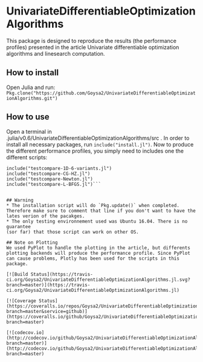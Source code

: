 # UnivariateDifferentiableOptimizationAlgorithms

This package is designed to reproduce the results (the performance profiles)
presented in the article Univariate differentiable optimization algorithms and
linesearch computation.

## How to install
Open Julia and run:
`Pkg.clone("https://github.com/Goysa2/UnivariateDifferentiableOptimizationAlgorithms.git")`

## How to use
Open a terminal in .julia/v0.6/UnivariateDifferentiableOptimizationAlgorithms/src .
In order to install all necessary packages, run `include("install.jl")`.  Now to
produce the different performance profiles, you simply need to includes one the
different scripts:
``` include("testcompare-1D.jl")
include("testcompare-1D-6-variants.jl")
include("testcompare-CG-HZ.jl")
include("testcompare-Newton.jl")
include("testcompare-L-BFGS.jl")```


## Warning
* The installation script will do `Pkg.update()` when completed. Therefore make sure to comment that line if you don't want to have the lates verion of the pacakges.
* The only testing environnement used was Ubuntu 16.04. There is no guarantee
(sor far) that those script can work on other OS. 

## Note on Plotting
We used PyPlot to handle the plotting in the article, but differents plotting backends will produce the performance profile. Since PyPlot can cause problems, Plotly has been used for the scripts in this package.  

[![Build Status](https://travis-ci.org/Goysa2/UnivariateDifferentiableOptimizationAlgorithms.jl.svg?branch=master)](https://travis-ci.org/Goysa2/UnivariateDifferentiableOptimizationAlgorithms.jl)

[![Coverage Status](https://coveralls.io/repos/Goysa2/UnivariateDifferentiableOptimizationAlgorithms.jl/badge.svg?branch=master&service=github)](https://coveralls.io/github/Goysa2/UnivariateDifferentiableOptimizationAlgorithms.jl?branch=master)

[![codecov.io](http://codecov.io/github/Goysa2/UnivariateDifferentiableOptimizationAlgorithms.jl/coverage.svg?branch=master)](http://codecov.io/github/Goysa2/UnivariateDifferentiableOptimizationAlgorithms.jl?branch=master)
